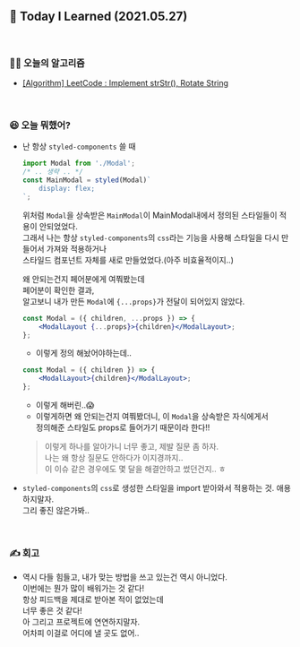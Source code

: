 ## 🚀 Today I Learned (2021.05.27)

<br/>

### **👨‍💻 오늘의 알고리즘**

-   [\[Algorithm\] LeetCode : Implement strStr(), Rotate String](https://codi-rano.tistory.com/80)

<br/>

### **😆 오늘 뭐했어?**

-   난 항상 `styled-components` 쓸 때

    ```jsx
    import Modal from './Modal';
    /* .. 생략 .. */
    const MainModal = styled(Modal)`
        display: flex;
    `;
    ```

    위처럼 `Modal`을 상속받은 `MainModal`이 MainModal내에서 정의된 스타일들이 적용이 안되었었다.  
    그래서 나는 항상 `styled-components`의 `css`라는 기능을 사용해 스타일을 다시 만들어서 가져와 적용하거나  
    스타일드 컴포넌트 자체를 새로 만들었었다.(아주 비효율적이지..)

    왜 안되는건지 페어분에게 여쭤봤는데  
    페어분이 확인한 결과,  
    알고보니 내가 만든 `Modal`에 `{...props}`가 전달이 되어있지 않았다.

    ```jsx
    const Modal = ({ children, ...props }) => {
        <ModalLayout {...props}>{children}</ModalLayout>;
    };
    ```

    -   이렇게 정의 해놨어야하는데..

    ```jsx
    const Modal = ({ children }) => {
        <ModalLayout>{children}</ModalLayout>;
    };
    ```

    -   이렇게 해버린..😱
    -   이렇게하면 왜 안되는건지 여쭤봤더니, 이 `Modal`을 상속받은 자식에게서  
        정의해준 스타일도 props로 들어가기 때문이라 한다!!

    > 이렇게 하나를 알아가니 너무 좋고, 제발 질문 좀 하자.  
    > 나는 왜 항상 질문도 안하다가 이지경까지..  
    > 이 이슈 같은 경우에도 몇 달을 해결안하고 썼던건지.. ㅎ

-   `styled-components`의 `css`로 생성한 스타일을 import 받아와서 적용하는 것. 애용하지말자.  
    그리 좋진 않은가봐..

<br/>

### **✍️ 회고**

-   역시 다들 힘들고, 내가 맞는 방법을 쓰고 있는건 역시 아니었다.  
    이번에는 뭔가 많이 배워가는 것 같다!  
    항상 피드백을 제대로 받아본 적이 없었는데  
    너무 좋은 것 같다!  
    아 그리고 프로젝트에 연연하지말자.  
    어차피 이걸로 어디에 낼 곳도 없어..
